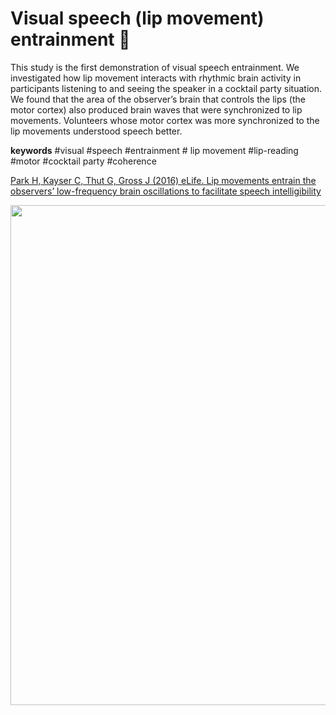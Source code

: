 # Visual speech (lip movement) entrainment 👄
This study is the first demonstration of visual speech entrainment. We  investigated how lip movement interacts with rhythmic brain activity in participants listening to and seeing the speaker in a cocktail party situation.  We found that the area of the observer’s brain that controls the lips (the motor cortex) also produced brain waves that were synchronized to lip movements. Volunteers whose motor cortex was more synchronized to the lip movements understood speech better. 

**keywords**
#visual #speech #entrainment # lip movement #lip-reading #motor #cocktail party #coherence

[Park H, Kayser C, Thut G, Gross J (2016) eLife. Lip movements entrain the observers’ low-frequency brain oscillations to facilitate speech intelligibility](https://doi.org/10.7554/eLife.14521)

<img src="https://iiif.elifesciences.org/lax/14521%2Felife-14521-fig2-v2.tif/full/1234,/0/default.webp" width="800">
